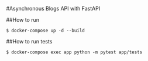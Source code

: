 #Asynchronous Blogs API with FastAPI

##How to run

````
$ docker-compose up -d --build
````

##How to run tests

````
$ docker-compose exec app python -m pytest app/tests
````